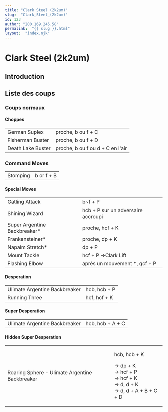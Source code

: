 ```yaml
---
title: "Clark Steel (2k2um)"
slug:  "Clark_Steel_(2k2um)"
id: 123
author: "200.169.245.58"
permalink:  "{{ slug }}.html"
layout:  "index.njk"
---
```


# Clark Steel (2k2um)

## Introduction

## Liste des coups

### Coups normaux

#### Choppes

|                   |                                  |
|-------------------|----------------------------------|
| German Suplex     | proche, b ou f + C               |
| Fisherman Buster  | proche, b ou f + D               |
| Death Lake Buster | proche, b ou f ou d + C en l'air |

### Command Moves

|          |            |
|----------|------------|
| Stomping | b or f + B |

#### Special Moves

|                               |                                    |
|-------------------------------|------------------------------------|
| Gatling Attack                | b\~f + P                           |
| Shining Wizard                | hcb + P sur un adversaire accroupi |
| Super Argentine Backbreaker\* | proche, hcf + K                    |
| Frankensteiner\*              | proche, dp + K                     |
| Napalm Stretch\*              | dp + P                             |
| Mount Tackle                  | hcf + P -\>Clark Lift              |
| Flashing Elbow                | après un mouvement \*, qcf + P     |

#### Desperation

|                               |              |
|-------------------------------|--------------|
| Ulimate Argentine Backbreaker | hcb, hcb + P |
| Running Three                 | hcf, hcf + K |

#### Super Desperation

|                               |                  |
|-------------------------------|------------------|
| Ulimate Argentine Backbreaker | hcb, hcb + A + C |

#### Hidden Super Desperation

<table>
<tbody>
<tr class="odd">
<td><p>Roaring Sphere - Ulimate Argentine Backbreaker</p></td>
<td><p>hcb, hcb + K</p>
<p>-&gt; dp + K<br />
-&gt; hcf + P<br />
-&gt; hcf + K<br />
-&gt; d, d + K<br />
-&gt; d, d + A + B + C + D</p></td>
</tr>
</tbody>
</table>
